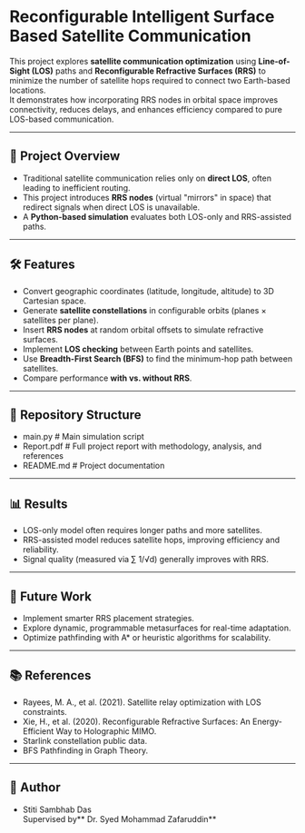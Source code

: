 # Reconfigurable Intelligent Surface Based Satellite Communication

This project explores **satellite communication optimization** using **Line-of-Sight (LOS)** paths and **Reconfigurable Refractive Surfaces (RRS)** to minimize the number of satellite hops required to connect two Earth-based locations.  
It demonstrates how incorporating RRS nodes in orbital space improves connectivity, reduces delays, and enhances efficiency compared to pure LOS-based communication.

---

## 📖 Project Overview
- Traditional satellite communication relies only on **direct LOS**, often leading to inefficient routing.  
- This project introduces **RRS nodes** (virtual "mirrors" in space) that redirect signals when direct LOS is unavailable.  
- A **Python-based simulation** evaluates both LOS-only and RRS-assisted paths.

---

## 🛠 Features
- Convert geographic coordinates (latitude, longitude, altitude) to 3D Cartesian space.
- Generate **satellite constellations** in configurable orbits (planes × satellites per plane).
- Insert **RRS nodes** at random orbital offsets to simulate refractive surfaces.
- Implement **LOS checking** between Earth points and satellites.
- Use **Breadth-First Search (BFS)** to find the minimum-hop path between satellites.
- Compare performance **with vs. without RRS**.

---

## 📂 Repository Structure
- main.py # Main simulation script
- Report.pdf # Full project report with methodology, analysis, and references
- README.md # Project documentation

---

## 📊 Results
- LOS-only model often requires longer paths and more satellites.
- RRS-assisted model reduces satellite hops, improving efficiency and reliability.
- Signal quality (measured via ∑ 1/√d) generally improves with RRS.

---

## 📌 Future Work
- Implement smarter RRS placement strategies.
- Explore dynamic, programmable metasurfaces for real-time adaptation.
- Optimize pathfinding with A* or heuristic algorithms for scalability.
---
## 📚 References
- Rayees, M. A., et al. (2021). Satellite relay optimization with LOS constraints.
- Xie, H., et al. (2020). Reconfigurable Refractive Surfaces: An Energy-Efficient Way to Holographic MIMO.
- Starlink constellation public data.
- BFS Pathfinding in Graph Theory.

---
## 👤 Author

- Stiti Sambhab Das     
Supervised by** Dr. Syed Mohammad Zafaruddin**
